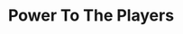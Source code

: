 ---
pid: LLP486
title: Power To The Players
location_transcription: Center City
zipcode: '19120'
outside_phl: 
neighborhood: Logan,Olney
age: '13'
age_range: 13-19
instagram: 
image_file_name: LLP_486.jpg
proposal_transcription: 
topic: Pop Culture,Technology,Youth
topic_summary: 0, 0, 0
type: Sculpture Statue
keywords_other: video games, playstation, controller
credit: Joshua Meran
image_labels: 
twitter: 
facebook: 
permalink: "/monuments/llp486/"
layout: item-page
---